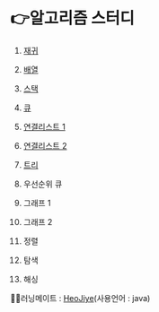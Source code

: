 # 👉알고리즘 스터디

1. [재귀](./recursion_c_file/재귀파일목록.md)

2. [배열](./array_c_file/배열목록.md)

3. [스택](./stack_file/스택목록.md)

4. [큐](./queue_file/큐.md)

5. [연결리스트 1](./linkedlist_file/연결리스트1.md)

6. [연결리스트 2](./linkedlist_file/연결리스트2.md)

7. [트리](./tree_file/트리.md)

8. 우선순위 큐

9. 그래프 1

10. 그래프 2

11. 정렬

12. 탐색

13. 해싱


🙍‍♀️러닝메이트 : [HeoJiye](https://github.com/HeoJiye/Java_study)(사용언어 : java)
